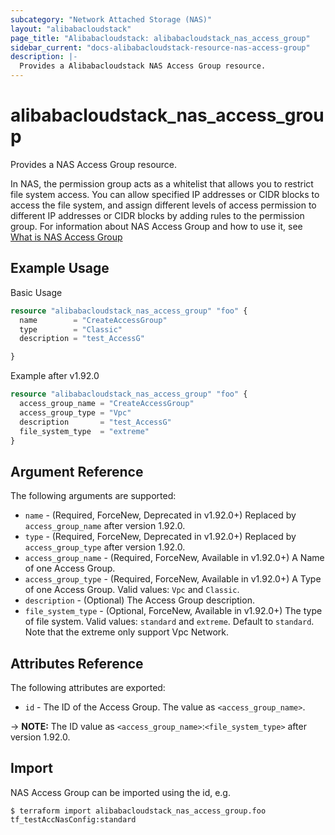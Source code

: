 ```yaml
---
subcategory: "Network Attached Storage (NAS)"
layout: "alibabacloudstack"
page_title: "Alibabacloudstack: alibabacloudstack_nas_access_group"
sidebar_current: "docs-alibabacloudstack-resource-nas-access-group"
description: |-
  Provides a Alibabacloudstack NAS Access Group resource.
---
```


# alibabacloudstack\_nas\_access\_group

Provides a NAS Access Group resource.

In NAS, the permission group acts as a whitelist that allows you to restrict file system access. You can allow specified IP addresses or CIDR blocks to access the file system, and assign different levels of access permission to different IP addresses or CIDR blocks by adding rules to the permission group.
For information about NAS Access Group and how to use it, see [What is NAS Access Group](https://www.alibabacloud.com/help/en/doc-detail/27534)



## Example Usage

Basic Usage

```terraform
resource "alibabacloudstack_nas_access_group" "foo" {
  name        = "CreateAccessGroup"
  type        = "Classic"
  description = "test_AccessG"

}
```

Example after v1.92.0

```terraform
resource "alibabacloudstack_nas_access_group" "foo" {
  access_group_name = "CreateAccessGroup"
  access_group_type = "Vpc"
  description       = "test_AccessG"
  file_system_type  = "extreme"
}
```

## Argument Reference

The following arguments are supported:

* `name` - (Required, ForceNew, Deprecated in v1.92.0+) Replaced by `access_group_name` after version 1.92.0.
* `type` - (Required, ForceNew, Deprecated in v1.92.0+) Replaced by `access_group_type` after version 1.92.0.
* `access_group_name` - (Required, ForceNew, Available in v1.92.0+) A Name of one Access Group.
* `access_group_type` - (Required, ForceNew, Available in v1.92.0+) A Type of one Access Group. Valid values: `Vpc` and `Classic`.
* `description` - (Optional) The Access Group description.
* `file_system_type` - (Optional, ForceNew, Available in v1.92.0+) The type of file system. Valid values: `standard` and `extreme`. Default to `standard`. Note that the extreme only support Vpc Network.

## Attributes Reference

The following attributes are exported:

* `id` - The ID of the Access Group. The value as `<access_group_name>`. 

-> **NOTE:** The ID value as `<access_group_name>`:`<file_system_type>` after version 1.92.0.

## Import

NAS Access Group can be imported using the id, e.g.

```
$ terraform import alibabacloudstack_nas_access_group.foo tf_testAccNasConfig:standard
```
